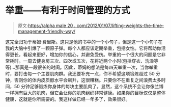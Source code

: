 # 举重——有利于时间管理的方式

> 原文:[https://alpha male 20 . com/2012/01/07/lifting-weights-the-time-management-friendly-way/](https://alphamale20.com/2012/01/07/lifting-weights-the-time-management-friendly-way/)

这完全归功于蒂姆·费里斯。这只是他的书中的一个小句子，但是这一个小句子在我的大脑中引爆了一颗原子弹。每个人都应该定期举重，包括女性。它将帮助你活得更长，看起来更好，增加你的信心，并避免受伤。举重的一个很大的问题是它非常耗时。一周去健身房三次、四次或五次，花将近两个小时(包括穿衣、洗澡等等)…那真是一段很长的时间。因此，蒂姆的想法是每四天举重一次，当你举重时，要打击每一个主要肌肉群。我还要补充一点，你不希望这项锻炼超过 50 分钟，否则你的体内皮质醇水平会飙升，这很糟糕。只要你不在重复之间浪费太多时间，50 分钟足够锻炼你身体的每块主要肌肉了。显然，这个系统不会让你像兰博一样拥有巨大的肌肉，但它会让你的肌肉组织非常健康。如果你的目标仅仅是整体健康，这就是你所需要的。我这样做已经一年多了，效果很好。
